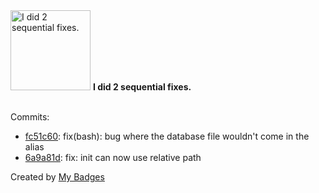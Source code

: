 <img src="https://my-badges.github.io/my-badges/fix-2.png" alt="I did 2 sequential fixes." title="I did 2 sequential fixes." width="128">
<strong>I did 2 sequential fixes.</strong>
<br><br>

Commits:

- <a href="https://github.com/Rignchen/worm_hole/commit/fc51c60ad4fb91f0234a43c4ba1f64611a2b9015">fc51c60</a>: fix(bash): bug where the database file wouldn't come in the alias
- <a href="https://github.com/Rignchen/worm_hole/commit/6a9a81de7349158f7fd9baf12e2520d228b986eb">6a9a81d</a>: fix: init can now use relative path


Created by <a href="https://github.com/my-badges/my-badges">My Badges</a>